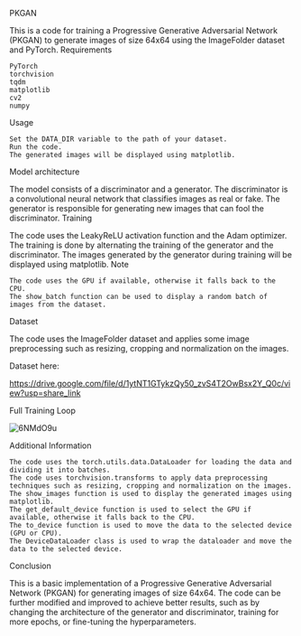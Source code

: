 PKGAN

This is a code for training a Progressive Generative Adversarial Network (PKGAN) to generate images of size 64x64 using the ImageFolder dataset and PyTorch.
Requirements

    PyTorch
    torchvision
    tqdm
    matplotlib
    cv2
    numpy

Usage

    Set the DATA_DIR variable to the path of your dataset.
    Run the code.
    The generated images will be displayed using matplotlib.

Model architecture

The model consists of a discriminator and a generator. The discriminator is a convolutional neural network that classifies images as real or fake. The generator is responsible for generating new images that can fool the discriminator.
Training

The code uses the LeakyReLU activation function and the Adam optimizer. The training is done by alternating the training of the generator and the discriminator. The images generated by the generator during training will be displayed using matplotlib.
Note

    The code uses the GPU if available, otherwise it falls back to the CPU.
    The show_batch function can be used to display a random batch of images from the dataset.

Dataset

The code uses the ImageFolder dataset and applies some image preprocessing such as resizing, cropping and normalization on the images.

Dataset here:

https://drive.google.com/file/d/1ytNT1GTykzQy50_zvS4T2OwBsx2Y_Q0c/view?usp=share_link


Full Training Loop



![6NMdO9u](https://user-images.githubusercontent.com/94846393/213864088-aa9bfb78-5823-40cc-bfc6-d41da3fd936e.png)



Additional Information

    The code uses the torch.utils.data.DataLoader for loading the data and dividing it into batches.
    The code uses torchvision.transforms to apply data preprocessing techniques such as resizing, cropping and normalization on the images.
    The show_images function is used to display the generated images using matplotlib.
    The get_default_device function is used to select the GPU if available, otherwise it falls back to the CPU.
    The to_device function is used to move the data to the selected device (GPU or CPU).
    The DeviceDataLoader class is used to wrap the dataloader and move the data to the selected device.

Conclusion

This is a basic implementation of a Progressive Generative Adversarial Network (PKGAN) for generating images of size 64x64. The code can be further modified and improved to achieve better results, such as by changing the architecture of the generator and discriminator, training for more epochs, or fine-tuning the hyperparameters.

